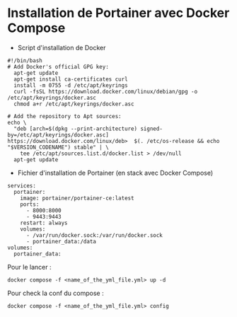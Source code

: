# Installation de Portainer avec Docker Compose
* Script d'installation de Docker
```
#!/bin/bash
# Add Docker's official GPG key:
  apt-get update
  apt-get install ca-certificates curl
  install -m 0755 -d /etc/apt/keyrings
  curl -fsSL https://download.docker.com/linux/debian/gpg -o /etc/apt/keyrings/docker.asc
  chmod a+r /etc/apt/keyrings/docker.asc

# Add the repository to Apt sources:
echo \
  "deb [arch=$(dpkg --print-architecture) signed-by=/etc/apt/keyrings/docker.asc] https://download.docker.com/linux/deb>  $(. /etc/os-release && echo "$VERSION_CODENAME") stable" | \
    tee /etc/apt/sources.list.d/docker.list > /dev/null
  apt-get update
```
* Fichier d'installation de Portainer (en stack avec Docker Compose)
```
services:
  portainer:
    image: portainer/portainer-ce:latest
    ports:
      - 8000:8000
      - 9443:9443
    restart: always
    volumes:
      - /var/run/docker.sock:/var/run/docker.sock
      - portainer_data:/data
volumes:
  portainer_data:
```
Pour le lancer : 
```
docker compose -f <name_of_the_yml_file.yml> up -d
```
Pour check la conf du compose : 
```
docker compose -f <name_of_the_yml_file.yml> config
```

